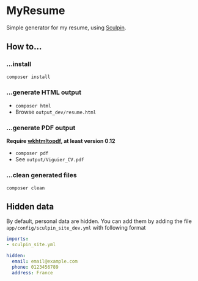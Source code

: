 # MyResume

Simple generator for my resume, using [Sculpin](https://sculpin.io).

## How to...

### ...install

`composer install`

### ...generate HTML output

* `composer html`
* Browse `output_dev/resume.html`

### ...generate PDF output

**Require [wkhtmltopdf](http://wkhtmltopdf.org/index.html), at least version 0.12**

* `composer pdf`
* See `output/Viguier_CV.pdf`

### ...clean generated files

`composer clean`

## Hidden data

By default, personal data are hidden.
You can add them by adding the file `app/config/sculpin_site_dev.yml` with following format

```yml
imports:
- sculpin_site.yml

hidden:
  email: email@example.com
  phone: 0123456789
  address: France
```
